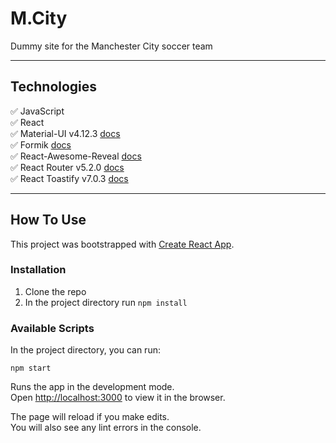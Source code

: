 # M.City

Dummy site for the Manchester City soccer team

---

## Technologies

✅ JavaScript </br>
✅ React </br>
✅ Material-UI v4.12.3 [docs](https://v4.mui.com/) </br>
✅ Formik [docs](https://formik.org/) </br>
✅ React-Awesome-Reveal [docs](https://github.com/morellodev/react-awesome-reveal) </br>
✅ React Router v5.2.0 [docs](https://v5.reactrouter.com/) </br>
✅ React Toastify v7.0.3 [docs](https://fkhadra.github.io/react-toastify/introduction/) </br>

---

## How To Use

This project was bootstrapped with [Create React App](https://github.com/facebook/create-react-app).

### Installation

1. Clone the repo
2. In the project directory run `npm install`

### Available Scripts

In the project directory, you can run:

`npm start`

Runs the app in the development mode.\
Open [http://localhost:3000](http://localhost:3000) to view it in the browser.

The page will reload if you make edits.\
You will also see any lint errors in the console.
